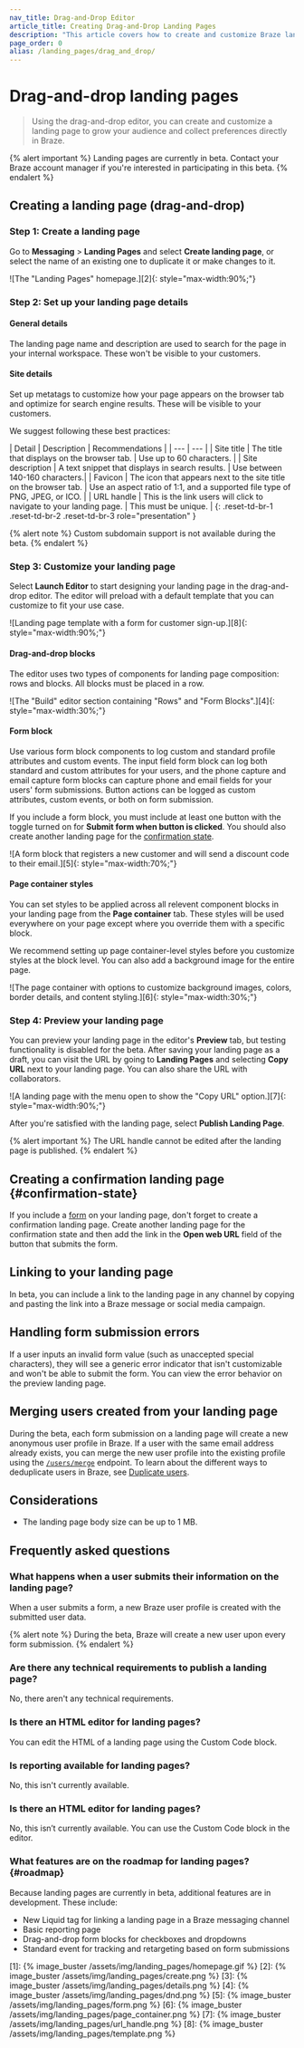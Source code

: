 ```yaml
---
nav_title: Drag-and-Drop Editor
article_title: Creating Drag-and-Drop Landing Pages
description: "This article covers how to create and customize Braze landing pages with the drag-and-drop editor."
page_order: 0
alias: /landing_pages/drag_and_drop/
---
```


# Drag-and-drop landing pages

> Using the drag-and-drop editor, you can create and customize a landing page to grow your audience and collect preferences directly in Braze.

{% alert important %}
Landing pages are currently in beta. Contact your Braze account manager if you're interested in participating in this beta.
{% endalert %}

## Creating a landing page (drag-and-drop)

### Step 1: Create a landing page

Go to **Messaging** > **Landing Pages** and select **Create landing page**, or select the name of an existing one to duplicate it or make changes to it.

![The "Landing Pages" homepage.][2]{: style="max-width:90%;"}

### Step 2: Set up your landing page details

#### General details

The landing page name and description are used to search for the page in your internal workspace. These won't be visible to your customers.

#### Site details

Set up metatags to customize how your page appears on the browser tab and optimize for search engine results. These will be visible to your customers.

We suggest following these best practices:

| Detail | Description | Recommendations |
| --- | --- |
| Site title | The title that displays on the browser tab. | Use up to 60 characters. |
| Site description | A text snippet that displays in search results. | Use between 140-160 characters.|
| Favicon | The icon that appears next to the site title on the browser tab. | Use an aspect ratio of 1:1, and a supported file type of PNG, JPEG, or ICO. |
| URL handle | This is the link users will click to navigate to your landing page. | This must be unique. |
{: .reset-td-br-1 .reset-td-br-2 .reset-td-br-3 role="presentation" }

{% alert note %}
Custom subdomain support is not available during the beta.
{% endalert %}

### Step 3: Customize your landing page

Select **Launch Editor** to start designing your landing page in the drag-and-drop editor. The editor will preload with a default template that you can customize to fit your use case.

![Landing page template with a form for customer sign-up.][8]{: style="max-width:90%;"}

#### Drag-and-drop blocks

The editor uses two types of components for landing page composition: rows and blocks. All blocks must be placed in a row.

![The "Build" editor section containing "Rows" and "Form Blocks".][4]{: style="max-width:30%;"}

#### Form block

Use various form block components to log custom and standard profile attributes and custom events. The input field form block can log both standard and custom attributes for your users, and the phone capture and email capture form blocks can capture phone and email fields for your users' form submissions. Button actions can be logged as custom attributes, custom events, or both on form submission. 

If you include a form block, you must include at least one button with the toggle turned on for **Submit form when button is clicked**. You should also create another landing page for the [confirmation state](#confirmation-state).

![A form block that registers a new customer and will send a discount code to their email.][5]{: style="max-width:70%;"}

#### Page container styles

You can set styles to be applied across all relevent component blocks in your landing page from the **Page container** tab. These styles will be used everywhere on your page except where you override them with a specific block.

We recommend setting up page container-level styles before you customize styles at the block level. You can also add a background image for the entire page.

![The page container with options to customize background images, colors, border details, and content styling.][6]{: style="max-width:30%;"}

### Step 4: Preview your landing page

You can preview your landing page in the editor's **Preview** tab, but testing functionality is disabled for the beta. After saving your landing page as a draft, you can visit the URL by going to **Landing Pages** and selecting **Copy URL** next to your landing page. You can also share the URL with collaborators.

![A landing page with the menu open to show the "Copy URL" option.][7]{: style="max-width:90%;"}

After you're satisfied with the landing page, select **Publish Landing Page**.

{% alert important %}
The URL handle cannot be edited after the landing page is published.
{% endalert %}

## Creating a confirmation landing page {#confirmation-state}

If you include a [form](#form-block) on your landing page, don't forget to create a confirmation landing page. Create another landing page for the confirmation state and then add the link in the **Open web URL** field of the button that submits the form.

## Linking to your landing page

In beta, you can include a link to the landing page in any channel by copying and pasting the link into a Braze message or social media campaign.

## Handling form submission errors

If a user inputs an invalid form value (such as unaccepted special characters), they will see a generic error indicator that isn't customizable and won't be able to submit the form. You can view the error behavior on the preview landing page.

## Merging users created from your landing page

During the beta, each form submission on a landing page will create a new anonymous user profile in Braze. If a user with the same email address already exists, you can merge the new user profile into the existing profile using the [`/users/merge`]({{site.baseurl}}/api/endpoints/user_data/post_users_merge#merging-unidentified-user) endpoint. To learn about the different ways to deduplicate users in Braze, see [Duplicate users]({{site.baseurl}}/user_guide/engagement_tools/segments/user_profiles/duplicate_users).

## Considerations

- The landing page body size can be up to 1 MB.

## Frequently asked questions

### What happens when a user submits their information on the landing page?

When a user submits a form, a new Braze user profile is created with the submitted user data.

{% alert note %}
During the beta, Braze will create a new user upon every form submission.
{% endalert %}

### Are there any technical requirements to publish a landing page?

No, there aren't any technical requirements.

### Is there an HTML editor for landing pages?

You can edit the HTML of a landing page using the Custom Code block.

### Is reporting available for landing pages?

No, this isn't currently available.

### Is there an HTML editor for landing pages?

No, this isn’t currently available. You can use the Custom Code block in the editor.

### What features are on the roadmap for landing pages? {#roadmap}

Because landing pages are currently in beta, additional features are in development. These include:

* New Liquid tag for linking a landing page in a Braze messaging channel
* Basic reporting page
* Drag-and-drop form blocks for checkboxes and dropdowns
* Standard event for tracking and retargeting based on form submissions

[1]: {% image_buster /assets/img/landing_pages/homepage.gif %}
[2]: {% image_buster /assets/img/landing_pages/create.png %}
[3]: {% image_buster /assets/img/landing_pages/details.png %}
[4]: {% image_buster /assets/img/landing_pages/dnd.png %}
[5]: {% image_buster /assets/img/landing_pages/form.png %}
[6]: {% image_buster /assets/img/landing_pages/page_container.png %}
[7]: {% image_buster /assets/img/landing_pages/url_handle.png %}
[8]: {% image_buster /assets/img/landing_pages/template.png %}
